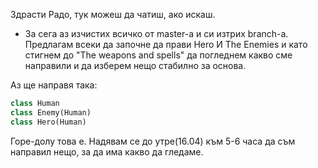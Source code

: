 Здрасти Радо, тук можеш да чатиш, ако искаш.

* За сега аз изчистих всичко от master-а и си изтрих branch-a.
Предлагам всеки да започне да прави Hero И The Enemies и като стигнем до "The weapons and spells" да погледнем какво сме направили и да изберем нещо стабилно за основа.

Аз ще направя така:
```python
class Human
class Enemy(Human)
class Hero(Human)
```
Горе-долу това е. Надявам се до утре(16.04) към 5-6 часа да съм направил нещо, за да има какво да гледаме.
